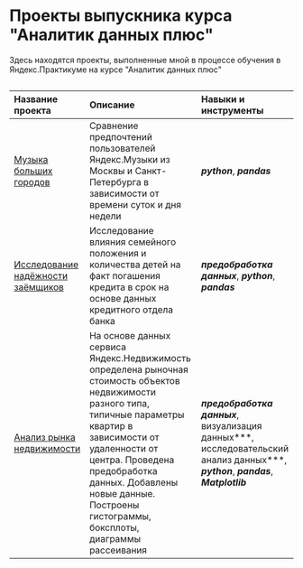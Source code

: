 # Проекты выпускника курса "Аналитик данных плюс"
Здесь находятся проекты, выполненные мной в процессе обучения в Яндекс.Практикуме на курсе "Аналитик данных плюс"
## 
| Название проекта | Описание | Навыки и инструменты |
| :-------------------- | :--------------------- |:--------------------------- |
| [Музыка больших городов](https://github.com/elijah9722/yandex-praktikum/tree/main/project_1) | Сравнение предпочтений пользователей Яндекс.Музыки из Москвы и Санкт-Петербурга в зависимости от времени суток и дня недели | ***python***, ***pandas*** |
| [Исследование надёжности заёмщиков](https://github.com/elijah9722/yandex-praktikum/tree/main/project_2) | Исследование влияния семейного положения и количества детей на факт погашения кредита в срок на основе данных кредитного отдела банка | ***предобработка данных***, ***python***, ***pandas*** |
| [Анализ рынка недвижимости](https://github.com/elijah9722/yandex-praktikum/tree/main/project_3) | На основе данных сервиса Яндекс.Недвижимость определена рыночная стоимость объектов недвижимости разного типа, типичные параметры квартир в зависимости от удаленности от центра. Проведена предобработка данных. Добавлены новые данные. Построены гистограммы, боксплоты, диаграммы рассеивания | ***предобработка данных***, визуализация данных***, исследовательский анализ данных***, ***python***, ***pandas***, ***Matplotlib*** |
